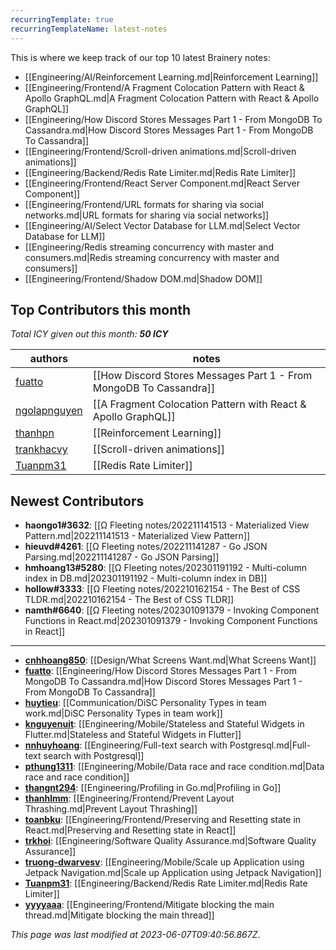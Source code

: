 ```yaml
---
recurringTemplate: true
recurringTemplateName: latest-notes
---
```


This is where we keep track of our top 10 latest Brainery notes:

- [[Engineering/AI/Reinforcement Learning.md|Reinforcement Learning]]
- [[Engineering/Frontend/A Fragment Colocation Pattern with React & Apollo GraphQL.md|A Fragment Colocation Pattern with React & Apollo GraphQL]]
- [[Engineering/How Discord Stores Messages  Part 1 - From MongoDB To Cassandra.md|How Discord Stores Messages  Part 1 - From MongoDB To Cassandra]]
- [[Engineering/Frontend/Scroll-driven animations.md|Scroll-driven animations]]
- [[Engineering/Backend/Redis Rate Limiter.md|Redis Rate Limiter]]
- [[Engineering/Frontend/React Server Component.md|React Server Component]]
- [[Engineering/Frontend/URL formats for sharing via social networks.md|URL formats for sharing via social networks]]
- [[Engineering/AI/Select Vector Database for LLM.md|Select Vector Database for LLM]]
- [[Engineering/Redis streaming concurrency with master and consumers.md|Redis streaming concurrency with master and consumers]]
- [[Engineering/Frontend/Shadow DOM.md|Shadow DOM]]


## Top Contributors this month

*Total ICY given out this month: **50 ICY***

| authors | notes |
| ------- | ----- |
| [fuatto](https://github.com/fuatto) |  [[How Discord Stores Messages  Part 1 - From MongoDB To Cassandra]]<br>|
| [ngolapnguyen](https://github.com/ngolapnguyen) |  [[A Fragment Colocation Pattern with React & Apollo GraphQL]]<br>|
| [thanhpn](https://github.com/thanhpn) |  [[Reinforcement Learning]]<br>|
| [trankhacvy](https://github.com/trankhacvy) |  [[Scroll-driven animations]]<br>|
| [Tuanpm31](https://github.com/Tuanpm31) |  [[Redis Rate Limiter]]<br>|



## Newest Contributors

- **haongo1#3632**: [[Ω Fleeting notes/202211141513 - Materialized View Pattern.md|202211141513 - Materialized View Pattern]]
- **hieuvd#4261**: [[Ω Fleeting notes/202211141287 - Go JSON Parsing.md|202211141287 - Go JSON Parsing]]
- **hmhoang13#5280**: [[Ω Fleeting notes/202301191192 - Multi-column index in DB.md|202301191192 - Multi-column index in DB]]
- **hollow#3333**: [[Ω Fleeting notes/202210162154 - The Best of CSS TLDR.md|202210162154 - The Best of CSS TLDR]]
- **namth#6640**: [[Ω Fleeting notes/202301091379 - Invoking Component Functions in React.md|202301091379 - Invoking Component Functions in React]]

---
- **[cnhhoang850](https://github.com/cnhhoang850)**: [[Design/What Screens Want.md|What Screens Want]]
- **[fuatto](https://github.com/fuatto)**: [[Engineering/How Discord Stores Messages  Part 1 - From MongoDB To Cassandra.md|How Discord Stores Messages  Part 1 - From MongoDB To Cassandra]]
- **[huytieu](https://github.com/huytieu)**: [[Communication/DiSC Personality Types in team work.md|DiSC Personality Types in team work]]
- **[knguyenuit](https://github.com/knguyenuit)**: [[Engineering/Mobile/Stateless and Stateful Widgets in Flutter.md|Stateless and Stateful Widgets in Flutter]]
- **[nnhuyhoang](https://github.com/nnhuyhoang)**: [[Engineering/Full-text search with Postgresql.md|Full-text search with Postgresql]]
- **[pthung1311](https://github.com/pthung1311)**: [[Engineering/Mobile/Data race and race condition.md|Data race and race condition]]
- **[thangnt294](https://github.com/thangnt294)**: [[Engineering/Profiling in Go.md|Profiling in Go]]
- **[thanhlmm](https://github.com/thanhlmm)**: [[Engineering/Frontend/Prevent Layout Thrashing.md|Prevent Layout Thrashing]]
- **[toanbku](https://github.com/toanbku)**: [[Engineering/Frontend/Preserving and Resetting state in React.md|Preserving and Resetting state in React]]
- **[trkhoi](https://github.com/trkhoi)**: [[Engineering/Software Quality Assurance.md|Software Quality Assurance]]
- **[truong-dwarvesv](https://github.com/truong-dwarvesv)**: [[Engineering/Mobile/Scale up Application using Jetpack Navigation.md|Scale up Application using Jetpack Navigation]]
- **[Tuanpm31](https://github.com/Tuanpm31)**: [[Engineering/Backend/Redis Rate Limiter.md|Redis Rate Limiter]]
- **[yyyyaaa](https://github.com/yyyyaaa)**: [[Engineering/Frontend/Mitigate blocking the main thread.md|Mitigate blocking the main thread]]


*This page was last modified at 2023-06-07T09:40:56.867Z*.